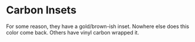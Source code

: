 # Carbon Insets

For some reason, they have a gold/brown-ish inset. Nowhere else does this color come back. Others have vinyl carbon wrapped it.